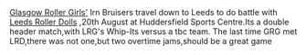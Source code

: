 <html><body><a href="http://glasgowrollergirls.com/blog/">Glasgow Roller Girls'</a> Irn Bruisers travel down to Leeds to do battle with <a href="http://leedsrollerdolls.com/">Leeds Roller Dolls</a> ,20th August at Huddersfield Sports Centre.Its a double header match,with LRG's Whip-Its versus a tbc team.
The last time GRG met LRD,there was not one,but two overtime jams,should be a great game</body></html>
